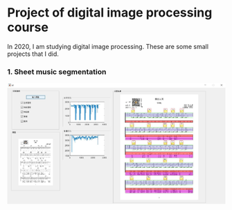 # Project of digital image processing course
In 2020, I am studying digital image processing. These are some small projects that I did. 



### 1. Sheet music segmentation

![](example/1.jpg)